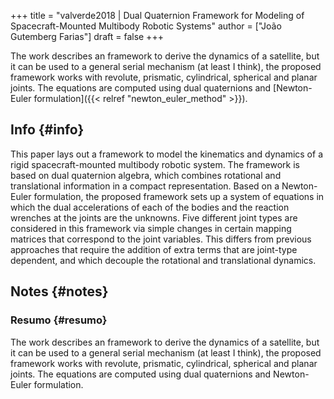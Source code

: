 +++
title = "valverde2018 | Dual Quaternion Framework for Modeling of Spacecraft-Mounted Multibody Robotic Systems"
author = ["João Gutemberg Farias"]
draft = false
+++

The work describes an framework to derive the dynamics of a satellite, but it can be used to a general serial mechanism (at least I think), the proposed framework works with revolute, prismatic, cylindrical, spherical and planar joints. The equations are computed using dual quaternions and [Newton-Euler formulation]({{< relref "newton_euler_method" >}}).


## Info {#info}

This paper lays out a framework to model the kinematics and dynamics of a rigid spacecraft-mounted multibody robotic system. The framework is based on dual quaternion algebra, which combines rotational and translational information in a compact representation. Based on a Newton-Euler formulation, the proposed framework sets up a system of equations in which the dual accelerations of each of the bodies and the reaction wrenches at the joints are the unknowns. Five different joint types are considered in this framework via simple changes in certain mapping matrices that correspond to the joint variables. This differs from previous approaches that require the addition of extra terms that are joint-type dependent, and which decouple the rotational and translational dynamics.


## Notes {#notes}


### Resumo {#resumo}

The work describes an framework to derive the dynamics of a satellite, but it can be used to a general serial mechanism (at least I think), the proposed framework works with revolute, prismatic, cylindrical, spherical and planar joints. The equations are computed using dual quaternions and Newton-Euler formulation.
